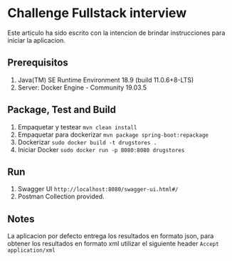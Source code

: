 # Challenge Fullstack interview

Este articulo ha sido escrito con la intencion de brindar instrucciones para iniciar la aplicacion.  

## Prerequisitos
1. Java(TM) SE Runtime Environment 18.9 (build 11.0.6+8-LTS)
2. Server: Docker Engine - Community 19.03.5

## Package, Test and Build
1. Empaquetar y testear
`mvn clean install`
2. Empaquetar para dockerizar
`mvn package spring-boot:repackage`
3. Dockerizar
`sudo docker build -t drugstores .`
4. Iniciar Docker
`sudo docker run -p 8080:8080 drugstores`

## Run
1. Swagger UI
`http://localhost:8080/swagger-ui.html#/`
2. Postman Collection provided.  

## Notes
La aplicacion por defecto entrega los resultados en formato json, para obtener los resultados en formato xml utilizar el siguiente header
`Accept application/xml`
